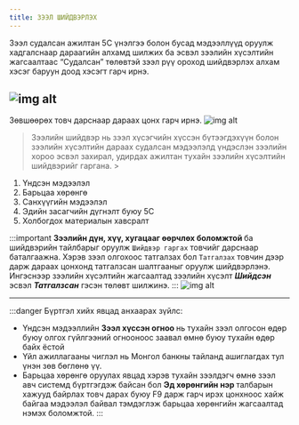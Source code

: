 ```yaml
---
title: ЗЭЭЛ ШИЙДВЭРЛЭХ
---
```


>
Зээл судалсан ажилтан 5С үнэлгээ болон бусад мэдээллүүд оруулж хадгалснаар дараагийн алхамд шилжих ба эсвэл зээлийн хүсэлтийн жагсаалтаас “Судалсан” төлөвтэй зээл рүү ороход шийдвэрлэх алхам хэсэг баруун доод хэсэгт гарч ирнэ. 

![img alt](/img/image-20.png)
---
Зөвшөөрөх товч дарснаар дараах цонх гарч ирнэ. 
![img alt](/img/image-21.png)

> Зээлийн шийдвэр нь зээл хүсэгчийн хүссэн бүтээгдэхүүн болон зээлийн хүсэлтийн дараах судалсан мэдээлэлд үндэслэн зээлийн хороо эсвэл захирал, удирдах ажилтан тухайн зээлийн хүсэлтийн шийдвэрийг гаргана. >
1.	Үндсэн мэдээлэл
2.	Барьцаа хөрөнгө
3.	Санхүүгийн мэдээлэл
4.	Эдийн засагчийн дүгнэлт буюу 5C
5.	Холбогдох материалын хавсралт

:::important 
<b>Зээлийн дүн, хүү, хугацааг өөрчлөх боломжтой </b> ба шийдвэрийн тайлбарыг оруулж `Шийдвэр гаргах` товчийг дарснаар баталгаажна. Хэрэв зээл олгохоос татгалзах бол `Татгалзах` товчин дээр дарж дараах цонхонд татгалзсан шалтгааныг оруулж шийдвэрлэнэ. Ингэснээр зээлийн хүсэлтийн жагсаалтад зээлийн хүсэлт <b><i>Шийдсэн</i></b> эсвэл <b><i>Татгалзсан</i></b> гэсэн төлөвт шилжинэ. 
:::
![img alt](/img/image-22.png)

----
:::danger Бүртгэл хийх явцад анхаарах зүйлс:
-	Үндсэн мэдээллийн <b> Зээл хүссэн огноо </b> нь тухайн зээл олгосон өдөр буюу олгох гүйлгээний огнооноос заавал өмнө буюу тухайн өдөр байх ёстой
-	Үйл ажиллагааны чиглэл нь Монгол банкны тайланд ашиглагдах тул үнэн зөв бөглөнө үү.
-	Барьцаа хөрөнгө оруулах явцад хэрэв тухайн зээлдэгч өмнө зээл авч системд бүртгэгдэж байсан бол <b> Эд хөрөнгийн нэр </b> талбарын хажууд байрлах товч дарах буюу F9 дарж гарч ирэх цонхноос хайж байгаа мэдээлэл байвал тэмдэглэж барьцаа хөрөнгийн жагсаалтад нэмэх боломжтой.
:::
